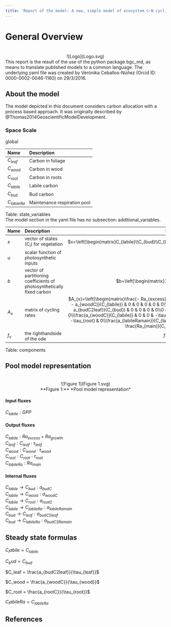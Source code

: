 ```yaml
---
title: 'Report of the model: A new, simple model of ecosystem C–N cycling and interactions (ACONITE), version: 1'
---
```

  
  
# General Overview  
  

<br>
<center>
![Logo](Logo.svg)
</center>
This report is the result of the use of the python package bgc_md, as means to translate published models to a common language.  The underlying yaml file was created by Verónika Ceballos-Núñez (Orcid ID: 0000-0002-0046-1160) on 29/3/2016.  
  
  
  
## About the model  
  
The model depicted in this document considers carbon allocation with a process based approach. It was originally described by @Thomas2014GeoscientificModelDevelopment.  
  
  
  
### Space Scale  
  
global
  
  
Name|Description  
:-----|:-----  
$C_{leaf}$|Carbon in foliage  
$C_{wood}$|Carbon in wood  
$C_{root}$|Carbon in roots  
$C_{labile}$|Labile carbon  
$C_{bud}$|Bud carbon  
$C_{labileRa}$|Maintenance respiration pool  
  Table: state_variables  
The model section in the yaml file has no subsection: additional_variables.  
  
Name|Description|Expression  
:-----|:-----|:-----:  
$x$|vector of states (C$_{i}$) for vegetation|$x=\left[\begin{matrix}C_{labile}\\C_{bud}\\C_{leaf}\\C_{wood}\\C_{root}\\C_{labileRa}\end{matrix}\right]$  
$u$|scalar function of photosynthetic inputs|$u=GPP$  
$b$|vector of partitioning coefficients of photosynthetically fixed carbon|$b=\left[\begin{matrix}1\\0\\0\\0\\0\\0\end{matrix}\right]$  
$A_{x}$|matrix of cycling rates|$A_{x}=\left[\begin{matrix}\frac{- Ra_{excess} - Ra_{growth} - a_{budC} - a_{labileRamain} - a_{rootC} - a_{woodC}}{C_{labile}} & 0 & 0 & 0 & 0 & 0\\\frac{a_{budC}}{C_{labile}} &\frac{- a_{budC2Ramain} - a_{budC2leaf}}{C_{bud}} & 0 & 0 & 0 & 0\\0 &\frac{a_{budC2leaf}}{C_{bud}} & -\tau_{leaf} & 0 & 0 & 0\\\frac{a_{woodC}}{C_{labile}} & 0 & 0 & -\tau_{wood} & 0 & 0\\\frac{a_{rootC}}{C_{labile}} & 0 & 0 & 0 & -\tau_{root} & 0\\\frac{a_{labileRamain}}{C_{labile}} &\frac{a_{budC2Ramain}}{C_{bud}} & 0 & 0 & 0 & -\frac{Ra_{main}}{C_{labileRa}}\end{matrix}\right]$  
$f_{v}$|the righthandside of the ode|$f_{v}=u b + A_{x} x$  
  Table: components  
  
  
## Pool model representation  
  

<br>
<center>
![Figure 1](Figure 1.svg)<br>**Figure 1:** *Pool model representation*<br>
</center>
  
  
#### Input fluxes  
  
$C_{labile}: GPP$  

  
  
#### Output fluxes  
  
$C_{labile}: Ra_{excess} + Ra_{growth}$  
$C_{leaf}: C_{leaf}\cdot\tau_{leaf}$  
$C_{wood}: C_{wood}\cdot\tau_{wood}$  
$C_{root}: C_{root}\cdot\tau_{root}$  
$C_{labileRa}: Ra_{main}$  

  
  
#### Internal fluxes  
  
$C_{labile} \rightarrow C_{bud}: a_{budC}$  
$C_{labile} \rightarrow C_{wood}: a_{woodC}$  
$C_{labile} \rightarrow C_{root}: a_{rootC}$  
$C_{labile} \rightarrow C_{labileRa}: a_{labileRamain}$  
$C_{bud} \rightarrow C_{leaf}: a_{budC2leaf}$  
$C_{bud} \rightarrow C_{labileRa}: a_{budC2Ramain}$  
  
  
## Steady state formulas  
  
$C_labile = C_{labile}$  
  
  
  
$C_bud = C_{bud}$  
  
  
  
$C_leaf = \frac{a_{budC2leaf}}{\tau_{leaf}}$  
  
  
  
$C_wood = \frac{a_{woodC}}{\tau_{wood}}$  
  
  
  
$C_root = \frac{a_{rootC}}{\tau_{root}}$  
  
  
  
$C_labileRa = C_{labileRa}$  
  
  
  
  
  
## References  
  
